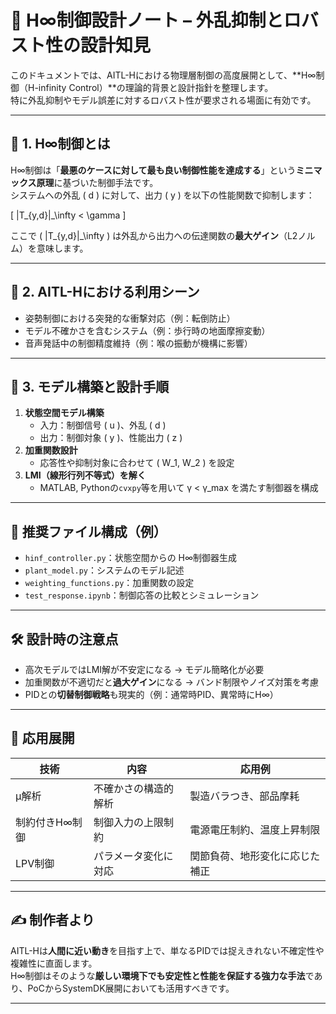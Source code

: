 # 📘 H∞制御設計ノート – 外乱抑制とロバスト性の設計知見

このドキュメントでは、AITL-Hにおける物理層制御の高度展開として、**H∞制御（H-infinity Control）**の理論的背景と設計指針を整理します。  
特に外乱抑制やモデル誤差に対するロバスト性が要求される場面に有効です。

---

## 🎯 1. H∞制御とは

H∞制御は「**最悪のケースに対して最も良い制御性能を達成する**」という**ミニマックス原理**に基づいた制御手法です。  
システムへの外乱 \( d \) に対して、出力 \( y \) を以下の性能関数で抑制します：

\[
\|T_{y,d}\|_\infty < \gamma
\]

ここで \( \|T_{y,d}\|_\infty \) は外乱から出力への伝達関数の**最大ゲイン**（L2ノルム）を意味します。

---

## 📐 2. AITL-Hにおける利用シーン

- 姿勢制御における突発的な衝撃対応（例：転倒防止）
- モデル不確かさを含むシステム（例：歩行時の地面摩擦変動）
- 音声発話中の制御精度維持（例：喉の振動が機構に影響）

---

## 🔧 3. モデル構築と設計手順

1. **状態空間モデル構築**
    - 入力：制御信号 \( u \)、外乱 \( d \)
    - 出力：制御対象 \( y \)、性能出力 \( z \)
2. **加重関数設計**
    - 応答性や抑制対象に合わせて \( W_1, W_2 \) を設定
3. **LMI（線形行列不等式）を解く**
    - MATLAB, Pythonの`cvxpy`等を用いて γ < γ_max を満たす制御器を構成

---

## 📂 推奨ファイル構成（例）

- `hinf_controller.py`：状態空間からの H∞制御器生成
- `plant_model.py`：システムのモデル記述
- `weighting_functions.py`：加重関数の設定
- `test_response.ipynb`：制御応答の比較とシミュレーション

---

## 🛠 設計時の注意点

- 高次モデルではLMI解が不安定になる → モデル簡略化が必要
- 加重関数が不適切だと**過大ゲイン**になる → バンド制限やノイズ対策を考慮
- PIDとの**切替制御戦略**も現実的（例：通常時PID、異常時にH∞）

---

## 🚀 応用展開

| 技術 | 内容 | 応用例 |
|------|------|--------|
| μ解析 | 不確かさの構造的解析 | 製造バラつき、部品摩耗 |
| 制約付きH∞制御 | 制御入力の上限制約 | 電源電圧制約、温度上昇制限 |
| LPV制御 | パラメータ変化に対応 | 関節負荷、地形変化に応じた補正 |

---

## ✍️ 制作者より

AITL-Hは**人間に近い動き**を目指す上で、単なるPIDでは捉えきれない不確定性や複雑性に直面します。  
H∞制御はそのような**厳しい環境下でも安定性と性能を保証する強力な手法**であり、PoCからSystemDK展開においても活用すべきです。

---
